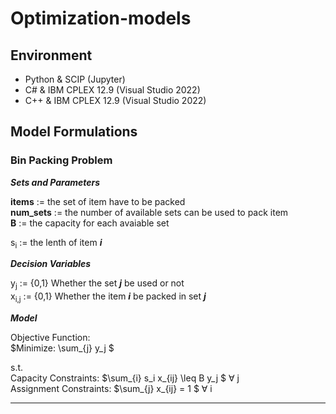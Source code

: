 # Optimization-models

## Environment
* Python & SCIP (Jupyter)
* C# & IBM CPLEX 12.9 (Visual Studio 2022)
* C++ & IBM CPLEX 12.9 (Visual Studio 2022)

## Model Formulations

### Bin Packing Problem

***Sets and Parameters***

__items__ := the set of item have to be packed <br />
__num_sets__ := the number of available sets can be used to pack item <br />
__B__ := the capacity for each avaiable set <br />

s<sub>i</sub> := the lenth of item ***i*** <br />

***Decision Variables***

y<sub>j</sub> := {0,1} Whether the set ***j*** be used or not <br />
x<sub>i,j</sub> := {0,1} Whether the item ***i*** be packed in set ***j***

***Model***

Objective Function: <br />
$Minimize:  \sum_{j} y_j $

s.t.<br />
Capacity Constraints: 
$\sum_{i} s_i x_{ij} \leq B y_j $ 
∀ j
<br />
Assignment Constraints: 
$\sum_{j} x_{ij} = 1 $
∀ i
***
